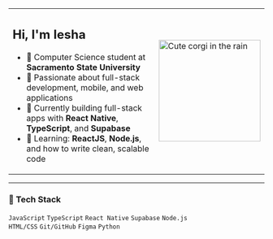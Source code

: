<table>
  <tr>
    <td>

<h2>Hi, I'm Iesha</h2>

- 🌱 Computer Science student at **Sacramento State University**  
- 🌊 Passionate about full-stack development, mobile, and web applications  
- 🌷 Currently building full-stack apps with **React Native**, **TypeScript**, and **Supabase**  
- 🐚 Learning: **ReactJS**, **Node.js**, and how to write clean, scalable code  

</td>
<td>
  <img src="https://media.giphy.com/media/t4MSm5ySVFtZx59X4Z/giphy.gif" alt="Cute corgi in the rain" width="200"/>
</td>
  </tr>
</table>

---

### 🪼 Tech Stack

`JavaScript` `TypeScript` `React Native` `Supabase` `Node.js`  
`HTML/CSS` `Git/GitHub` `Figma` `Python`


